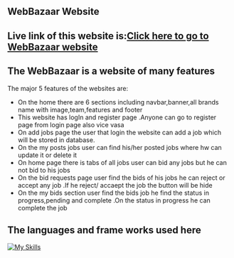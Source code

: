 ## WebBazaar Website
## Live link of this website is:[Click here to go to WebBazaar  website ](//webbazaar-creations.web.app/)

## The WebBazaar  is a website of many features

The major 5 features of the websites are:
* On the home there are 6 sections including navbar,banner,all brands name with image,team,features and footer
* This website has logIn and register page .Anyone can go to register page from login page also vice vasa
* On add  jobs page the user that login the website can add a job which will be stored in database.
* On the my posts jobs user can find his/her posted jobs where hw can update it or delete it
* On home page there is tabs of all jobs user can bid any jobs but he can not bid to his jobs
* On the bid requests page user find the bids of his jobs he can reject or accept any job .If he reject/ accaept the job the button will be hide
* On the my bids section user find the bids job he find the status in progress,pending and complete .On the status in progress he can complete  the job

## The languages and frame works used here
 [![My Skills](https://skillicons.dev/icons?i=js,html,css,firebase,express,mongodb,nodejs)](https://skillicons.dev)
